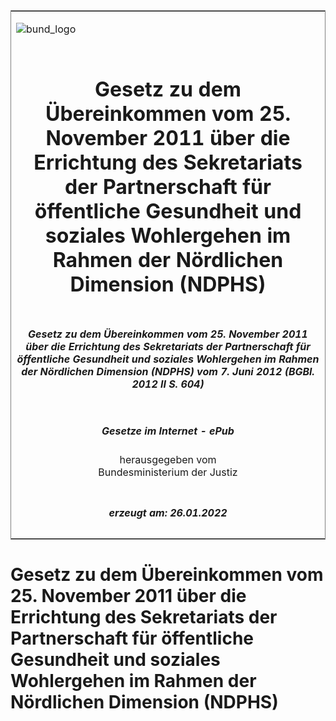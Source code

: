 <span id="DECKBLATT.html"></span>

<table border="0" frame="border" width="100%">

<tr valign="top">

<td align="left">

![bund\_logo](BfJ_2021_Web_de_de.gif)

</td>

<td align="right">

 

</td>

</tr>

<tr align="center" valign="middle">

<td colspan="2">

# Gesetz zu dem Übereinkommen vom 25. November 2011 über die Errichtung des Sekretariats der Partnerschaft für öffentliche Gesundheit und soziales Wohlergehen im Rahmen der Nördlichen Dimension (NDPHS)

</td>

</tr>

<tr align="center" valign="middle">

<td colspan="2">

##### Gesetz zu dem Übereinkommen vom 25. November 2011 über die Errichtung des Sekretariats der Partnerschaft für öffentliche Gesundheit und soziales Wohlergehen im Rahmen der Nördlichen Dimension (NDPHS) vom 7. Juni 2012 (BGBl. 2012 II S. 604)

</td>

</tr>

<tr align="center" valign="middle">

<td colspan="2">

  
  

##### Gesetze im Internet - ePub  
  
herausgegeben vom  
Bundesministerium der Justiz

</td>

</tr>

<tr align="center" valign="bottom">

<td colspan="2">

  
  

##### erzeugt am: 26.01.2022

</td>

</tr>

</table>

<span id="BJNR060420012.html"></span>

# Gesetz zu dem Übereinkommen vom 25. November 2011 über die Errichtung des Sekretariats der Partnerschaft für öffentliche Gesundheit und soziales Wohlergehen im Rahmen der Nördlichen Dimension (NDPHS)
